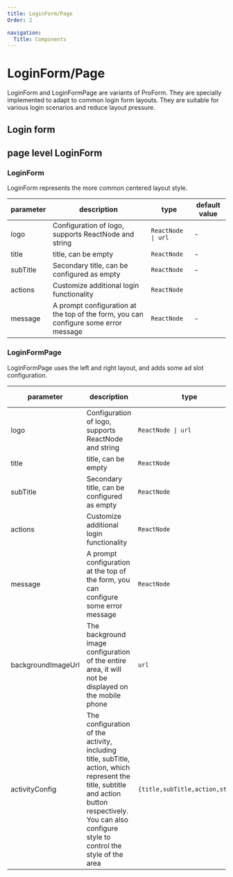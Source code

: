 ```yaml
---
title: LoginForm/Page
Order: 2

navigation:
  Title: Components
---
```


# LoginForm/Page

LoginForm and LoginFormPage are variants of ProForm. They are specially implemented to adapt to common login form layouts. They are suitable for various login scenarios and reduce layout pressure.

## Login form

<code src="./demos/login-form" background="hsl(220,23%,97%)" oldtitle="login-form"></code>

## page level LoginForm

<code src="./demos/login-form-page.tsx" background="hsl(220,23%,97%)" oldtitle="Page level form"></code>

### LoginForm

LoginForm represents the more common centered layout style.

| parameter | description | type | default value |
| --- | --- | --- | --- |
| logo | Configuration of logo, supports ReactNode and string | `ReactNode \| url` | - |
| title | title, can be empty | `ReactNode` | - |
| subTitle | Secondary title, can be configured as empty | `ReactNode` | - |
| actions | Customize additional login functionality | `ReactNode` |
| message | A prompt configuration at the top of the form, you can configure some error message | `ReactNode` | - |

### LoginFormPage

LoginFormPage uses the left and right layout, and adds some ad slot configuration.

| parameter | description | type | default value |
| --- | --- | --- | --- |
| logo | Configuration of logo, supports ReactNode and string | `ReactNode \| url` | - |
| title | title, can be empty | `ReactNode` | - |
| subTitle | Secondary title, can be configured as empty | `ReactNode` | - |
| actions | Customize additional login functionality | `ReactNode` |
| message | A prompt configuration at the top of the form, you can configure some error message | `ReactNode` | - |
| backgroundImageUrl | The background image configuration of the entire area, it will not be displayed on the mobile phone | `url` | - |
| activityConfig | The configuration of the activity, including title, subTitle, action, which represent the title, subtitle and action button respectively. You can also configure style to control the style of the area | `{title,subTitle,action,style}` | - |
